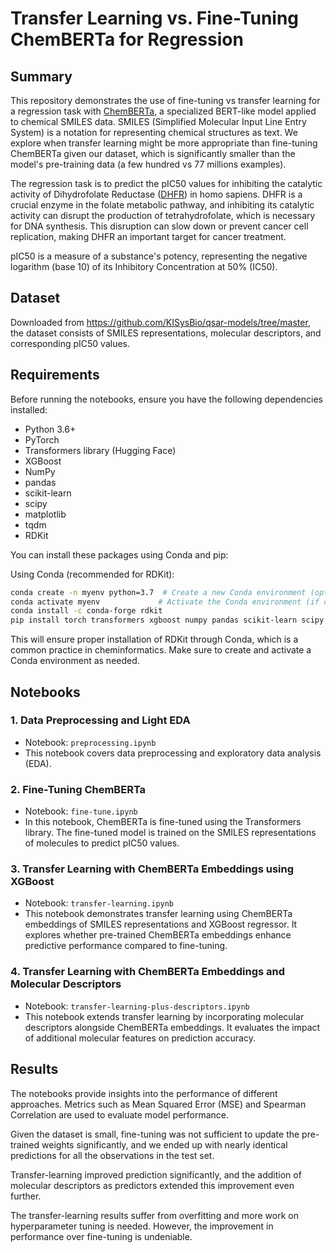 # Transfer Learning vs. Fine-Tuning ChemBERTa for Regression

## Summary

This repository demonstrates the use of fine-tuning vs transfer learning for a regression task with [ChemBERTa](https://arxiv.org/abs/2010.09885), a specialized BERT-like model applied to chemical SMILES data. SMILES (Simplified Molecular Input Line Entry System) is a notation for representing chemical structures as text. We explore when transfer learning might be more appropriate than fine-tuning ChemBERTa given our dataset, which is significantly smaller than the model's pre-training data (a few hundred vs 77 millions examples).

The regression task is to predict the pIC50 values for inhibiting the catalytic activity of Dihydrofolate Reductase ([DHFR](https://en.wikipedia.org/wiki/Dihydrofolate_reductase)) in homo sapiens. DHFR is a crucial enzyme in the folate metabolic pathway, and inhibiting its catalytic activity can disrupt the production of tetrahydrofolate, which is necessary for DNA synthesis. This disruption can slow down or prevent cancer cell replication, making DHFR an important target for cancer treatment.

pIC50 is a measure of a substance's potency, representing the negative logarithm (base 10) of its Inhibitory Concentration at 50% (IC50). 


## Dataset

Downloaded from https://github.com/KISysBio/qsar-models/tree/master, the dataset consists of SMILES representations, molecular descriptors, and corresponding pIC50 values. 


## Requirements

Before running the notebooks, ensure you have the following dependencies installed:

- Python 3.6+
- PyTorch
- Transformers library (Hugging Face)
- XGBoost
- NumPy
- pandas
- scikit-learn
- scipy
- matplotlib
- tqdm
- RDKit

You can install these packages using Conda and pip:

Using Conda (recommended for RDKit):

```bash
conda create -n myenv python=3.7  # Create a new Conda environment (optional)
conda activate myenv             # Activate the Conda environment (if created)
conda install -c conda-forge rdkit
pip install torch transformers xgboost numpy pandas scikit-learn scipy matplotlib tqdm
```

This will ensure proper installation of RDKit through Conda, which is a common practice in cheminformatics. Make sure to create and activate a Conda environment as needed.


## Notebooks

### 1. Data Preprocessing and Light EDA

- Notebook: `preprocessing.ipynb`
- This notebook covers data preprocessing and exploratory data analysis (EDA).

### 2. Fine-Tuning ChemBERTa

- Notebook: `fine-tune.ipynb`
- In this notebook, ChemBERTa is fine-tuned using the Transformers library. The fine-tuned model is trained on the SMILES representations of molecules to predict pIC50 values.

### 3. Transfer Learning with ChemBERTa Embeddings using XGBoost

- Notebook: `transfer-learning.ipynb`
- This notebook demonstrates transfer learning using ChemBERTa embeddings of SMILES representations and XGBoost regressor. It explores whether pre-trained ChemBERTa embeddings enhance predictive performance compared to fine-tuning.

### 4. Transfer Learning with ChemBERTa Embeddings and Molecular Descriptors

- Notebook: `transfer-learning-plus-descriptors.ipynb`
- This notebook extends transfer learning by incorporating molecular descriptors alongside ChemBERTa embeddings. It evaluates the impact of additional molecular features on prediction accuracy.

## Results

The notebooks provide insights into the performance of different approaches. Metrics such as Mean Squared Error (MSE) and Spearman Correlation are used to evaluate model performance.

Given the dataset is small, fine-tuning was not sufficient to update the pre-trained weights significantly, and we ended up with nearly identical predictions for all the observations in the test set. 

Transfer-learning improved prediction significantly, and the addition of molecular descriptors as predictors extended this improvement even further.

The transfer-learning results suffer from overfitting and more work on hyperparameter tuning is needed. However, the improvement in performance over fine-tuning is undeniable. 

